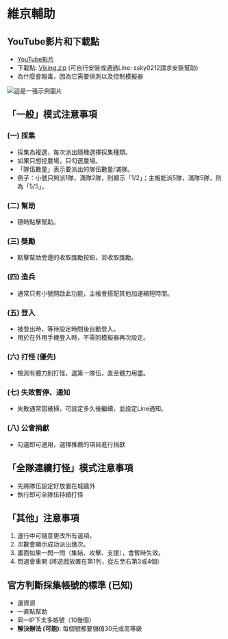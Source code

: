 # 維京輔助

## YouTube影片和下載點
- [YouTube影片](https://youtu.be/Dh-aMUkpONU?si=3QylfRok9OQubj0Q)
- 下載點: [Viking.zip](https://chtineer.com/GameSupport/Viking.zip) (可自行安裝或通過Line: ssky0212請求安裝幫助)
- 為什麼會報毒，因為它需要偵測以及控制模擬器

![這是一張示例圖片](https://chtineer.com/png/VikingSupport.png)

## 「一般」模式注意事項
### (一) 採集
- 採集為複選，每次派出隨機選擇採集種類。
- 如果只想挖農場，只勾選農場。
- 「隊伍數量」表示要派出的隊伍數量/滿隊。
- 例子：小號只夠派1隊，滿隊2隊，則顯示「1/2」；主帳能派5隊，滿隊5隊，則為「5/5」。

### (二) 幫助
- 隨時點擊幫助。

### (三) 獎勵
- 點擊幫助旁邊的收取獎勵按鈕，並收取獎勵。

### (四) 造兵
- 通常只有小號開啟此功能，主帳會搭配其他加速縮短時間。

### (五) 登入
- 被登出時，等待設定時間後自動登入。
- 用於在外用手機登入時，不需回模擬器再次設定。

### (六) 打怪 (優先)
- 檢測有體力則打怪，選第一隊伍，直至體力用盡。

### (七) 失敗暫停、通知
- 失敗通常因被掃，可設定多久後繼續，並設定Line通知。

### (八) 公會捐獻
- 勾選即可適用，選擇推薦的項目進行捐獻

## 「全隊連續打怪」模式注意事項
- 先將隊伍設定好放置在城牆外
- 執行即可全隊伍持續打怪

## 「其他」注意事項
1. 運行中可隨意更改所有選項。
2. 次數會顯示成功派出幾次。
3. 畫面如果一閃一閃（集結、攻擊、支援），會暫時失效。
4. 閃退會重開 (將遊戲放置在第1列，從左至右第3或4個)

## 官方判斷採集帳號的標準 (已知)
- 運資源
- 一直點幫助
- 同一IP下太多帳號（10幾個）
- **解決辦法 (可能)**: 每個號都要儲值30元或高等級
